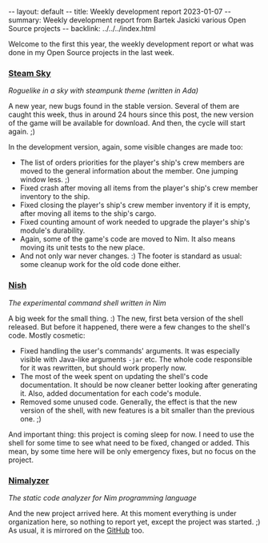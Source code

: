 -- layout: default
-- title: Weekly development report 2023-01-07
-- summary: Weekly development report from Bartek Jasicki various Open Source projects
-- backlink: ../../../index.html

Welcome to the first this year, the weekly development report or what was done in my
Open Source projects in the last week.

### [Steam Sky](https://www.laeran.pl/repositories/steamsky)

*Roguelike in a sky with steampunk theme (written in Ada)*

A new year, new bugs found in the stable version. Several of them are caught
this week, thus in around 24 hours since this post, the new version of the
game will be available for download. And then, the cycle will start again. ;)

In the development version, again, some visible changes are made too:

* The list of orders priorities for the player's ship's crew members are moved
  to the general information about the member. One jumping window less. ;)
* Fixed crash after moving all items from the player's ship's crew member
  inventory to the ship.
* Fixed closing the player's ship's crew member inventory if it is empty,
  after moving all items to the ship's cargo.
* Fixed counting amount of work needed to upgrade the player's ship's module's
  durability.
* Again, some of the game's code are moved to Nim. It also means moving its
  unit tests to the new place.
* And not only war never changes. :) The footer is standard as usual: some
  cleanup work for the old code done either.

### [Nish](https://www.laeran.pl/repositories/nish)

*The experimental command shell written in Nim*

A big week for the small thing. :) The new, first beta version of the shell
released. But before it happened, there were a few changes to the shell's code.
Mostly cosmetic:

* Fixed handling the user's commands' arguments. It was especially visible with
  Java-like arguments `-jar` etc. The whole code responsible for it was
  rewritten, but should work properly now.
* The most of the week spent on updating the shell's code documentation. It
  should be now cleaner better looking after generating it. Also, added
  documentation for each code's module.
* Removed some unused code. Generally, the effect is that the new version of
  the shell, with new features is a bit smaller than the previous one. ;)

And important thing: this project is coming sleep for now. I need to use the
shell for some time to see what need to be fixed, changed or added. This mean,
by some time here will be only emergency fixes, but no focus on the project.

### [Nimalyzer](https://www.laeran.pl/repositories/nimalyzer)

*The static code analyzer for Nim programming language*

And the new project arrived here. At this moment everything is under
organization here, so nothing to report yet, except the project was started. ;)
As usual, it is mirrored on the [GitHub](https://github.com/thindil/nimalyzer)
too.
